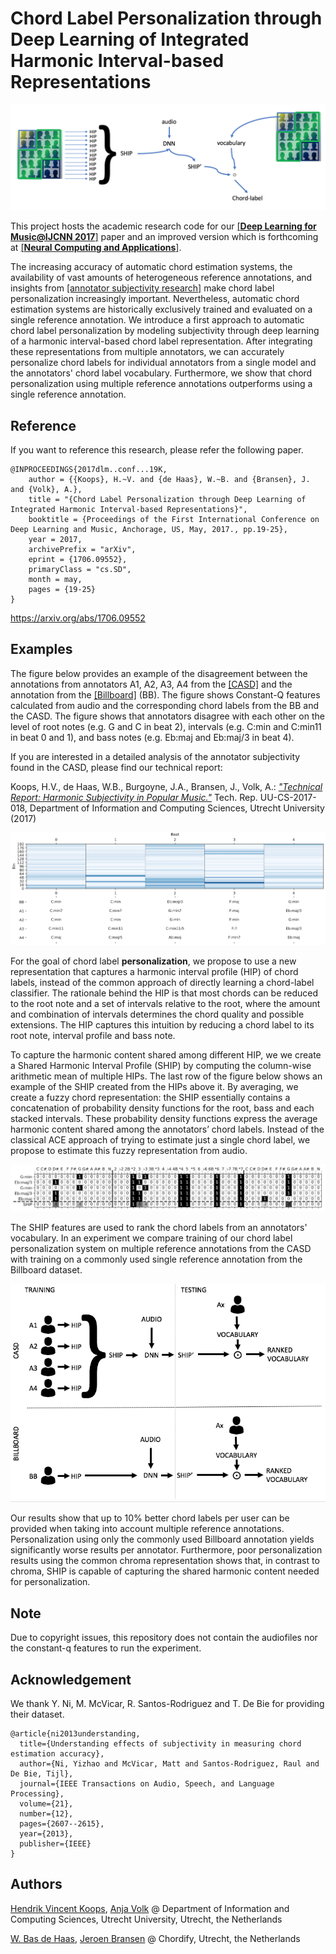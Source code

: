 # Chord Label Personalization through Deep Learning of Integrated Harmonic Interval-based Representations #

![alt tag](./assets/pipeline.png)

This project hosts the academic research code for our [[**Deep Learning for Music@IJCNN 2017**]](http://dorienherremans.com/dlm2017/) paper and an improved version which is forthcoming at [[**Neural Computing and Applications**]](http://www.springer.com/computer/ai/journal/521). 

The increasing accuracy of automatic chord estimation systems, the availability of vast amounts of heterogeneous 
reference annotations, and insights from [[annotator subjectivity research]](http://www.cs.uu.nl/research/techreps/repo/CS-2017/2017-018.pdf) make chord label personalization increasingly 
important. Nevertheless, automatic chord estimation systems are historically exclusively trained and evaluated on a 
single reference annotation. We introduce a first approach to automatic chord label personalization by modeling 
subjectivity through deep learning of a harmonic interval-based chord label representation. After integrating these 
representations from multiple annotators, we can accurately personalize chord labels for individual annotators from 
a single model and the annotators' chord label vocabulary. Furthermore, we show that chord personalization using 
multiple reference annotations outperforms using a single reference annotation. 

## Reference

If you want to reference this research, please refer the following paper.

```
@INPROCEEDINGS{2017dlm..conf...19K,
    author = {{Koops}, H.~V. and {de Haas}, W.~B. and {Bransen}, J. and {Volk}, A.},
    title = "{Chord Label Personalization through Deep Learning of Integrated Harmonic Interval-based Representations}",
	booktitle = {Proceedings of the First International Conference on Deep Learning and Music, Anchorage, US, May, 2017., pp.19-25},
    year = 2017,
	archivePrefix = "arXiv",
    eprint = {1706.09552},
	primaryClass = "cs.SD",
    month = may,
    pages = {19-25}
}
```
https://arxiv.org/abs/1706.09552

## Examples

The figure below provides an example of the disagreement between the annotations from annotators A1, A2, A3, A4 from the [[CASD]](http://www.github.com/chordify/casd) and the annotation from the [[Billboard]](http://ddmal.music.mcgill.ca/research/billboard) (BB). The figure shows Constant-Q features calculated from audio and the corresponding chord labels from the BB and the CASD. The figure shows that annotators disagree with each other on the level of root notes (e.g. G and C in beat 2), intervals (e.g. C:min and C:min11 in beat 0 and 1), and bass notes (e.g. Eb:maj and Eb:maj/3 in beat 4).

If you are interested in a detailed analysis of the annotator subjectivity found in the CASD, please find our technical report: 

Koops, H.V., de Haas, W.B., Burgoyne, J.A., Bransen, J., Volk, A.: [*"Technical Report: Harmonic Subjectivity in Popular Music."*](http://www.cs.uu.nl/research/techreps/repo/CS-2017/2017-018.pdf) Tech. Rep. UU-CS-2017-018, Department of Information and Computing Sciences, Utrecht University (2017)

![alt tag](./assets/chorddiff.png)

For the goal of chord label **personalization**, we propose to use a new representation that captures a harmonic interval profile (HIP) of chord labels, instead of the common approach of directly learning a chord-label classifier. The rationale behind the HIP is that most chords can be reduced to the root note and a set of intervals relative to the root, where the amount and combination of intervals determines the chord quality and possible extensions. The HIP captures this intuition by reducing a chord label to its root note, interval profile and bass note.

To capture the harmonic content shared among different HIP, we we create a Shared Harmonic Interval Profile (SHIP) by computing the column-wise arithmetic mean of multiple HIPs. The last row of the figure below shows an example of the SHIP created from the HIPs above it. By averaging, we create a fuzzy chord representation: the SHIP essentially contains a concatenation of probability density functions for the root, bass and each stacked intervals. These probability density functions express the average harmonic content shared among the annotators’ chord labels. Instead of the classical ACE approach of trying to estimate just a single chord label, we propose to estimate this fuzzy representation from audio.

![alt tag](./assets/hipships3_sm.png)

The SHIP features are used to rank the chord labels from an annotators' vocabulary. In an experiment we compare training of our chord label personalization system on multiple reference annotations from the CASD with training on a commonly used single reference annotation from the Billboard dataset.

![alt tag](./assets/pipelinett.png)

Our results show that up to 10% better chord labels per user can be provided when taking into account multiple reference annotations. Personalization using only the commonly used Billboard annotation yields significantly worse results per annotator. Furthermore, poor personalization results using the common chroma representation shows that, in contrast to chroma, SHIP is capable of capturing the shared harmonic content needed for personalization.

## Note

Due to copyright issues, this repository does not contain the audiofiles nor the constant-q features to run the experiment.

## Acknowledgement

We thank Y. Ni, M. McVicar, R. Santos-Rodriguez and T. De Bie for providing their dataset.

```
@article{ni2013understanding,
  title={Understanding effects of subjectivity in measuring chord estimation accuracy},
  author={Ni, Yizhao and McVicar, Matt and Santos-Rodriguez, Raul and De Bie, Tijl},
  journal={IEEE Transactions on Audio, Speech, and Language Processing},
  volume={21},
  number={12},
  pages={2607--2615},
  year={2013},
  publisher={IEEE}
}
```

## Authors

[Hendrik Vincent Koops](https://www.uu.nl/staff/HVKoops), [Anja Volk](http://www.cs.cmu.edu/~gunhee/) 
@ Department of Information and Computing Sciences, Utrecht University, Utrecht, the Netherlands

[W. Bas de Haas](http://www.chordify.net/), [Jeroen Bransen](http://www.chordify.net/) 
@ Chordify, Utrecht, the Netherlands
